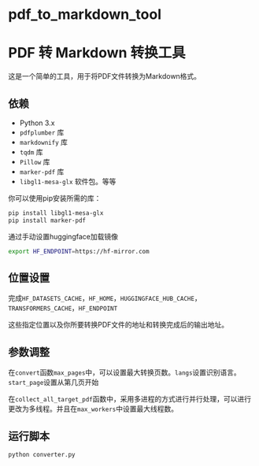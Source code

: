 # pdf_to_markdown_tool
# PDF 转 Markdown 转换工具

这是一个简单的工具，用于将PDF文件转换为Markdown格式。

## 依赖

- Python 3.x
- `pdfplumber` 库
- `markdownify` 库
- `tqdm` 库
- `Pillow` 库
- `marker-pdf` 库
- `libgl1-mesa-glx` 软件包。等等

你可以使用pip安装所需的库：

```bash
pip install libgl1-mesa-glx
pip install marker-pdf
```

通过手动设置huggingface加载镜像
 ```bash
export HF_ENDPOINT=https://hf-mirror.com
```

## 位置设置
完成`HF_DATASETS_CACHE`，`HF_HOME`，`HUGGINGFACE_HUB_CACHE`，`TRANSFORMERS_CACHE`，`HF_ENDPOINT`

这些指定位置以及你所要转换PDF文件的地址和转换完成后的输出地址。

## 参数调整
在`convert`函数`max_pages`中，可以设置最大转换页数。`langs`设置识别语言。`start_page`设置从第几页开始

在`collect_all_target_pdf`函数中，采用多进程的方式进行并行处理，可以进行更改为多线程。并且在`max_workers`中设置最大线程数。

## 运行脚本
 ```bash
python converter.py
```
